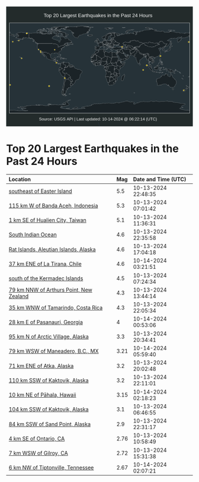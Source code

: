 ![Map](./map.png)

# Top 20 Largest Earthquakes in the Past 24 Hours

| Location | Mag | Date and Time (UTC) |
|:---|:---|:---|
| [southeast of Easter Island](https://earthquake.usgs.gov/earthquakes/eventpage/us6000nyhx) | 5.5 | 10-13-2024 22:48:35 |
| [115 km W of Banda Aceh, Indonesia](https://earthquake.usgs.gov/earthquakes/eventpage/us6000nyee) | 5.3 | 10-13-2024 07:01:42 |
| [1 km SE of Hualien City, Taiwan](https://earthquake.usgs.gov/earthquakes/eventpage/us6000nyf8) | 5.1 | 10-13-2024 11:36:31 |
| [South Indian Ocean](https://earthquake.usgs.gov/earthquakes/eventpage/us6000nyhv) | 4.6 | 10-13-2024 22:35:58 |
| [Rat Islands, Aleutian Islands, Alaska](https://earthquake.usgs.gov/earthquakes/eventpage/us6000nygi) | 4.6 | 10-13-2024 17:04:18 |
| [37 km ENE of La Tirana, Chile](https://earthquake.usgs.gov/earthquakes/eventpage/us6000nyim) | 4.6 | 10-14-2024 03:21:51 |
| [south of the Kermadec Islands](https://earthquake.usgs.gov/earthquakes/eventpage/us6000nyej) | 4.5 | 10-13-2024 07:24:34 |
| [79 km NNW of Arthurs Point, New Zealand](https://earthquake.usgs.gov/earthquakes/eventpage/us6000nyfq) | 4.3 | 10-13-2024 13:44:14 |
| [35 km WNW of Tamarindo, Costa Rica](https://earthquake.usgs.gov/earthquakes/eventpage/us6000nyhn) | 4.3 | 10-13-2024 22:05:34 |
| [28 km E of Pasanauri, Georgia](https://earthquake.usgs.gov/earthquakes/eventpage/us6000nyid) | 4 | 10-14-2024 00:53:06 |
| [95 km N of Arctic Village, Alaska](https://earthquake.usgs.gov/earthquakes/eventpage/ak024d6zcmux) | 3.3 | 10-13-2024 20:34:41 |
| [79 km WSW of Maneadero, B.C., MX](https://earthquake.usgs.gov/earthquakes/eventpage/ci40953880) | 3.21 | 10-14-2024 05:59:40 |
| [71 km ENE of Atka, Alaska](https://earthquake.usgs.gov/earthquakes/eventpage/us6000nyha) | 3.2 | 10-13-2024 20:02:48 |
| [110 km SSW of Kaktovik, Alaska](https://earthquake.usgs.gov/earthquakes/eventpage/ak024d70ehzk) | 3.2 | 10-13-2024 22:11:01 |
| [10 km NE of Pāhala, Hawaii](https://earthquake.usgs.gov/earthquakes/eventpage/hv74499186) | 3.15 | 10-14-2024 02:18:23 |
| [104 km SSW of Kaktovik, Alaska](https://earthquake.usgs.gov/earthquakes/eventpage/ak024d6r36te) | 3.1 | 10-13-2024 06:46:55 |
| [84 km SSW of Sand Point, Alaska](https://earthquake.usgs.gov/earthquakes/eventpage/us6000nyie) | 2.9 | 10-13-2024 22:31:17 |
| [4 km SE of Ontario, CA](https://earthquake.usgs.gov/earthquakes/eventpage/ci40953472) | 2.76 | 10-13-2024 10:58:49 |
| [7 km WSW of Gilroy, CA](https://earthquake.usgs.gov/earthquakes/eventpage/nc75073891) | 2.72 | 10-13-2024 15:31:38 |
| [6 km NW of Tiptonville, Tennessee](https://earthquake.usgs.gov/earthquakes/eventpage/nm60592726) | 2.67 | 10-14-2024 02:07:21 |

